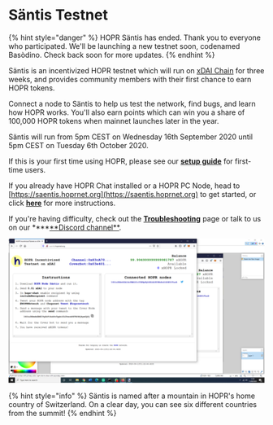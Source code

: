 <!-- ---
description: An incentivized HOPR testnet running on xDAI Chain
--- -->

# Säntis Testnet

{% hint style="danger" %}
HOPR Säntis has ended. Thank you to everyone who participated. We'll be launching a new testnet soon, codenamed Basòdino. Check back soon for more updates.
{% endhint %}

Säntis is an incentivized HOPR testnet which will run on [xDAI Chain](https://www.xdaichain.com/) for three weeks, and provides community members with their first chance to earn HOPR tokens.

Connect a node to Säntis to help us test the network, find bugs, and learn how HOPR works. You'll also earn points which can win you a share of 100,000 HOPR tokens when mainnet launches later in the year.

Säntis will run from 5pm CEST on Wednesday 16th September 2020 until 5pm CEST on Tuesday 6th October 2020.

If this is your first time using HOPR, please see our [**setup guide**](quickstart.md) for first-time users.

If you already have HOPR Chat installed or a HOPR PC Node, head to [https://saentis.hoprnet.org](https://saentis.hoprnet.org) to get started, or click [**here**](getting-started.md) for more instructions.

If you're having difficulty, check out the [**Troubleshooting**](troubleshooting.md) page or talk to us on our \***\*[**Discord channel\*\*](https://discord.gg/wUSYqpD).

![The Säntis web interface](../../.gitbook/assets/saentis-ui.png)

{% hint style="info" %}
Säntis is named after a mountain in HOPR's home country of Switzerland. On a clear day, you can see six different countries from the summit!
{% endhint %}
